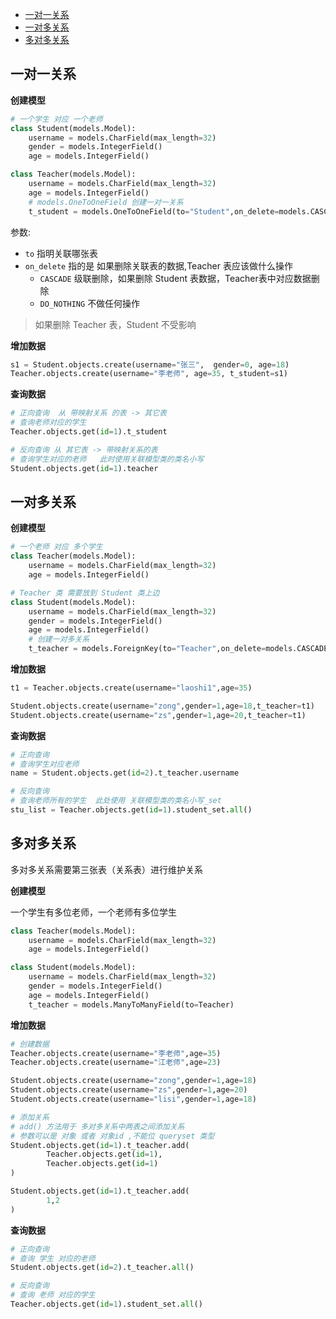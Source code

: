 <!-- TOC -->

- [一对一关系](#%E4%B8%80%E5%AF%B9%E4%B8%80%E5%85%B3%E7%B3%BB)
- [一对多关系](#%E4%B8%80%E5%AF%B9%E5%A4%9A%E5%85%B3%E7%B3%BB)
- [多对多关系](#%E5%A4%9A%E5%AF%B9%E5%A4%9A%E5%85%B3%E7%B3%BB)

<!-- /TOC -->

## 一对一关系

**创建模型**

```python
# 一个学生 对应 一个老师
class Student(models.Model):
    username = models.CharField(max_length=32)
    gender = models.IntegerField()
    age = models.IntegerField()

class Teacher(models.Model):
    username = models.CharField(max_length=32)
    age = models.IntegerField()
    # models.OneToOneField 创建一对一关系
    t_student = models.OneToOneField(to="Student",on_delete=models.CASCADE)
```

参数:
- `to` 指明关联哪张表
- `on_delete` 指的是 如果删除关联表的数据,Teacher 表应该做什么操作
    - `CASCADE` 级联删除，如果删除 Student 表数据，Teacher表中对应数据删除
    - `DO_NOTHING` 不做任何操作

> 如果删除 Teacher 表，Student 不受影响

**增加数据**

```python
s1 = Student.objects.create(username="张三",  gender=0, age=18)
Teacher.objects.create(username="李老师", age=35, t_student=s1)
```

**查询数据**

```python
# 正向查询  从 带映射关系 的表 -> 其它表
# 查询老师对应的学生
Teacher.objects.get(id=1).t_student

# 反向查询 从 其它表 -> 带映射关系的表
# 查询学生对应的老师   此时使用关联模型类的类名小写
Student.objects.get(id=1).teacher
```

## 一对多关系

**创建模型**

```python
# 一个老师 对应 多个学生 
class Teacher(models.Model):
    username = models.CharField(max_length=32)
    age = models.IntegerField()

# Teacher 类 需要放到 Student 类上边
class Student(models.Model):
    username = models.CharField(max_length=32)
    gender = models.IntegerField()
    age = models.IntegerField()
    # 创建一对多关系
    t_teacher = models.ForeignKey(to="Teacher",on_delete=models.CASCADE)
```

**增加数据**

```python
t1 = Teacher.objects.create(username="laoshi1",age=35)

Student.objects.create(username="zong",gender=1,age=18,t_teacher=t1)
Student.objects.create(username="zs",gender=1,age=20,t_teacher=t1)
```

**查询数据**

```python
# 正向查询
# 查询学生对应老师
name = Student.objects.get(id=2).t_teacher.username

# 反向查询
# 查询老师所有的学生  此处使用 关联模型类的类名小写_set
stu_list = Teacher.objects.get(id=1).student_set.all()
```

## 多对多关系

多对多关系需要第三张表（关系表）进行维护关系

**创建模型**

一个学生有多位老师，一个老师有多位学生

```python
class Teacher(models.Model):
    username = models.CharField(max_length=32)
    age = models.IntegerField()

class Student(models.Model):
    username = models.CharField(max_length=32)
    gender = models.IntegerField()
    age = models.IntegerField()
    t_teacher = models.ManyToManyField(to=Teacher)
```

**增加数据**

```python
# 创建数据
Teacher.objects.create(username="李老师",age=35)
Teacher.objects.create(username="江老师",age=23)

Student.objects.create(username="zong",gender=1,age=18)
Student.objects.create(username="zs",gender=1,age=20)
Student.objects.create(username="lisi",gender=1,age=18)

# 添加关系
# add() 方法用于 多对多关系中两表之间添加关系
# 参数可以是 对象 或者 对象id ,不能位 queryset 类型
Student.objects.get(id=1).t_teacher.add(
        Teacher.objects.get(id=1),
        Teacher.objects.get(id=1)
)

Student.objects.get(id=1).t_teacher.add(
        1,2
)
```

**查询数据**

```python
# 正向查询
# 查询 学生 对应的老师
Student.objects.get(id=2).t_teacher.all()

# 反向查询
# 查询 老师 对应的学生
Teacher.objects.get(id=1).student_set.all()
```